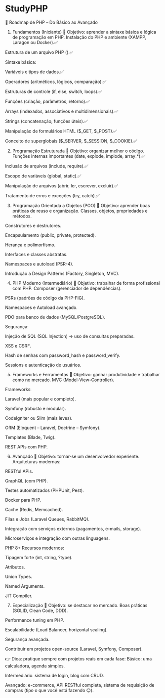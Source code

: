 # StudyPHP

📌 Roadmap de PHP – Do Básico ao Avançado
1. Fundamentos (Iniciante)
🔹 Objetivo: aprender a sintaxe básica e lógica de programação em PHP.
Instalação do PHP e ambiente (XAMPP, Laragon ou Docker).✅


Estrutura de um arquivo PHP (<?php ... ?>).✅


Sintaxe básica:


Variáveis e tipos de dados.✅


Operadores (aritméticos, lógicos, comparação).✅


Estruturas de controle (if, else, switch, loops).✅


Funções (criação, parâmetros, retorno).✅


Arrays (indexados, associativos e multidimensionais).✅


Strings (concatenação, funções úteis).✅


Manipulação de formulários HTML ($_GET, $_POST).✅


Conceito de superglobais ($_SERVER, $_SESSION, $_COOKIE).✅



2. Programação Estruturada
🔹 Objetivo: organizar melhor o código.
Funções internas importantes (date, explode, implode, array_*).✅


Inclusão de arquivos (include, require).✅


Escopo de variáveis (global, static).✅


Manipulação de arquivos (abrir, ler, escrever, excluir).✅


Tratamento de erros e exceções (try, catch).✅



3. Programação Orientada a Objetos (POO)
🔹 Objetivo: aprender boas práticas de reuso e organização.
Classes, objetos, propriedades e métodos.


Construtores e destrutores.


Encapsulamento (public, private, protected).


Herança e polimorfismo.


Interfaces e classes abstratas.


Namespaces e autoload (PSR-4).


Introdução a Design Patterns (Factory, Singleton, MVC).



4. PHP Moderno (Intermediário)
🔹 Objetivo: trabalhar de forma profissional com PHP.
Composer (gerenciador de dependências).


PSRs (padrões de código da PHP-FIG).


Namespaces e Autoload avançado.


PDO para banco de dados (MySQL/PostgreSQL).


Segurança:


Injeção de SQL (SQL Injection) → uso de consultas preparadas.


XSS e CSRF.


Hash de senhas com password_hash e password_verify.


Sessions e autenticação de usuários.



5. Frameworks e Ferramentas
🔹 Objetivo: ganhar produtividade e trabalhar como no mercado.
MVC (Model-View-Controller).


Frameworks:


Laravel (mais popular e completo).


Symfony (robusto e modular).


CodeIgniter ou Slim (mais leves).


ORM (Eloquent – Laravel, Doctrine – Symfony).


Templates (Blade, Twig).


REST APIs com PHP.



6. Avançado
🔹 Objetivo: tornar-se um desenvolvedor experiente.
Arquiteturas modernas:


RESTful APIs.


GraphQL (com PHP).


Testes automatizados (PHPUnit, Pest).


Docker para PHP.


Cache (Redis, Memcached).


Filas e Jobs (Laravel Queues, RabbitMQ).


Integração com serviços externos (pagamentos, e-mails, storage).


Microserviços e integração com outras linguagens.


PHP 8+ Recursos modernos:


Tipagem forte (int, string, ?type).


Atributos.


Union Types.


Named Arguments.


JIT Compiler.



7. Especialização
🔹 Objetivo: se destacar no mercado.
Boas práticas (SOLID, Clean Code, DDD).


Performance tuning em PHP.


Escalabilidade (Load Balancer, horizontal scaling).


Segurança avançada.


Contribuir em projetos open-source (Laravel, Symfony, Composer).



👉 Dica: pratique sempre com projetos reais em cada fase:
Básico: uma calculadora, agenda simples.


Intermediário: sistema de login, blog com CRUD.


Avançado: e-commerce, API RESTful completa, sistema de requisição de compras (tipo o que você está fazendo 😉).



